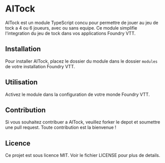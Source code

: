 # AITock

AITock est un module TypeScript concu pour permettre de jouer au jeu de tock a 4 ou 6 joueurs, avec ou sans equipe. Ce module simplifie l'integration du jeu de tock dans vos applications Foundry VTT.

## Installation

Pour installer AITock, placez le dossier du module dans le dossier `modules` de votre installation Foundry VTT.

## Utilisation

Activez le module dans la configuration de votre monde Foundry VTT.

## Contribution

Si vous souhaitez contribuer a AITock, veuillez forker le depot et soumettre une pull request. Toute contribution est la bienvenue !

## Licence

Ce projet est sous licence MIT. Voir le fichier LICENSE pour plus de details.